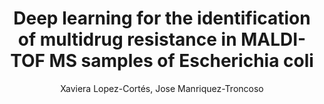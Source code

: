 ---
paperId: 9
author: Xaviera Lopez-Cortés, Jose Manriquez-Troncoso
publicationauthor: Lopez-Cortés, X. et al.
title: Deep learning for the identification of multidrug resistance in MALDI-TOF MS samples of Escherichia coli
pdf: Xaviera_Lopez-Cortes.pdf
poster: --
alt: --
type: Poster
topic: Machine Learning for Science
subtopic: --
link: https://doi.org/10.52591/lxai202312102
conference: neurips
year: 2023
tags: neurips-2023-fp
location: New Orleans, Louisiana
---